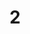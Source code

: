 ---
    title: 2. 
    weekNumber: 2
    days:
      - date: 2024-01-23
        events:
          "**3**{: .label .label-gray } Lecture 3":
            "**3**{: .label .label-ghost } slides • video"
      - date: 2024-01-25
        events:
          "**4**{: .label .label-gray } Lecture 4":
            "**4**{: .label .label-ghost } slides • video"
---